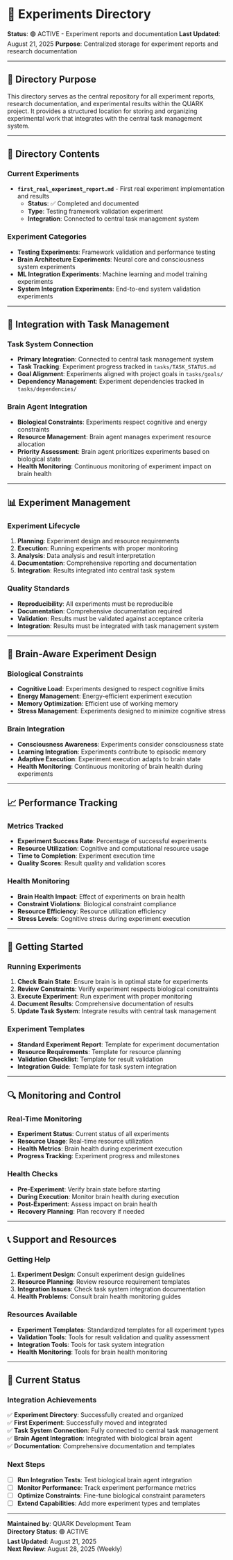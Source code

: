 # 🧪 Experiments Directory

**Status**: 🟢 ACTIVE - Experiment reports and documentation
**Last Updated**: August 21, 2025
**Purpose**: Centralized storage for experiment reports and research documentation

---

## 🎯 **Directory Purpose**

This directory serves as the central repository for all experiment reports, research documentation, and experimental results within the QUARK project. It provides a structured location for storing and organizing experimental work that integrates with the central task management system.

---

## 📁 **Directory Contents**

### **Current Experiments**
- **`first_real_experiment_report.md`** - First real experiment implementation and results
  - **Status**: ✅ Completed and documented
  - **Type**: Testing framework validation experiment
  - **Integration**: Connected to central task management system

### **Experiment Categories**
- **Testing Experiments**: Framework validation and performance testing
- **Brain Architecture Experiments**: Neural core and consciousness system experiments
- **ML Integration Experiments**: Machine learning and model training experiments
- **System Integration Experiments**: End-to-end system validation experiments

---

## 🔗 **Integration with Task Management**

### **Task System Connection**
- **Primary Integration**: Connected to central task management system
- **Task Tracking**: Experiment progress tracked in `tasks/TASK_STATUS.md`
- **Goal Alignment**: Experiments aligned with project goals in `tasks/goals/`
- **Dependency Management**: Experiment dependencies tracked in `tasks/dependencies/`

### **Brain Agent Integration**
- **Biological Constraints**: Experiments respect cognitive and energy constraints
- **Resource Management**: Brain agent manages experiment resource allocation
- **Priority Assessment**: Brain agent prioritizes experiments based on biological state
- **Health Monitoring**: Continuous monitoring of experiment impact on brain health

---

## 📊 **Experiment Management**

### **Experiment Lifecycle**
1. **Planning**: Experiment design and resource requirements
2. **Execution**: Running experiments with proper monitoring
3. **Analysis**: Data analysis and result interpretation
4. **Documentation**: Comprehensive reporting and documentation
5. **Integration**: Results integrated into central task system

### **Quality Standards**
- **Reproducibility**: All experiments must be reproducible
- **Documentation**: Comprehensive documentation required
- **Validation**: Results must be validated against acceptance criteria
- **Integration**: Results must be integrated with task management system

---

## 🧠 **Brain-Aware Experiment Design**

### **Biological Constraints**
- **Cognitive Load**: Experiments designed to respect cognitive limits
- **Energy Management**: Energy-efficient experiment execution
- **Memory Optimization**: Efficient use of working memory
- **Stress Management**: Experiments designed to minimize cognitive stress

### **Brain Integration**
- **Consciousness Awareness**: Experiments consider consciousness state
- **Learning Integration**: Experiments contribute to episodic memory
- **Adaptive Execution**: Experiment execution adapts to brain state
- **Health Monitoring**: Continuous monitoring of brain health during experiments

---

## 📈 **Performance Tracking**

### **Metrics Tracked**
- **Experiment Success Rate**: Percentage of successful experiments
- **Resource Utilization**: Cognitive and computational resource usage
- **Time to Completion**: Experiment execution time
- **Quality Scores**: Result quality and validation scores

### **Health Monitoring**
- **Brain Health Impact**: Effect of experiments on brain health
- **Constraint Violations**: Biological constraint compliance
- **Resource Efficiency**: Resource utilization efficiency
- **Stress Levels**: Cognitive stress during experiment execution

---

## 🚀 **Getting Started**

### **Running Experiments**
1. **Check Brain State**: Ensure brain is in optimal state for experiments
2. **Review Constraints**: Verify experiment respects biological constraints
3. **Execute Experiment**: Run experiment with proper monitoring
4. **Document Results**: Comprehensive documentation of results
5. **Update Task System**: Integrate results with central task management

### **Experiment Templates**
- **Standard Experiment Report**: Template for experiment documentation
- **Resource Requirements**: Template for resource planning
- **Validation Checklist**: Template for result validation
- **Integration Guide**: Template for task system integration

---

## 🔍 **Monitoring and Control**

### **Real-Time Monitoring**
- **Experiment Status**: Current status of all experiments
- **Resource Usage**: Real-time resource utilization
- **Health Metrics**: Brain health during experiment execution
- **Progress Tracking**: Experiment progress and milestones

### **Health Checks**
- **Pre-Experiment**: Verify brain state before starting
- **During Execution**: Monitor brain health during execution
- **Post-Experiment**: Assess impact on brain health
- **Recovery Planning**: Plan recovery if needed

---

## 📞 **Support and Resources**

### **Getting Help**
1. **Experiment Design**: Consult experiment design guidelines
2. **Resource Planning**: Review resource requirement templates
3. **Integration Issues**: Check task system integration documentation
4. **Health Problems**: Consult brain health monitoring guides

### **Resources Available**
- **Experiment Templates**: Standardized templates for all experiment types
- **Validation Tools**: Tools for result validation and quality assessment
- **Integration Tools**: Tools for task system integration
- **Health Monitoring**: Tools for brain health monitoring

---

## 🎉 **Current Status**

### **Integration Achievements**
✅ **Experiment Directory**: Successfully created and organized  
✅ **First Experiment**: Successfully moved and integrated  
✅ **Task System Connection**: Fully connected to central task management  
✅ **Brain Agent Integration**: Integrated with biological brain agent  
✅ **Documentation**: Comprehensive documentation and templates  

### **Next Steps**
- [ ] **Run Integration Tests**: Test biological brain agent integration
- [ ] **Monitor Performance**: Track experiment performance metrics
- [ ] **Optimize Constraints**: Fine-tune biological constraint parameters
- [ ] **Extend Capabilities**: Add more experiment types and templates

---

**Maintained by**: QUARK Development Team  
**Directory Status**: 🟢 ACTIVE  
**Last Updated**: August 21, 2025  
**Next Review**: August 28, 2025 (Weekly)
